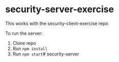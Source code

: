 # security-server-exercise

This works with the security-client-exercise repo


To run the server:
1. Clone repo
2. Run `npm install`
3. Run `npm start`# security-server
